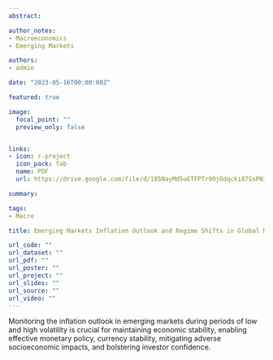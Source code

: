 ```yaml
---
abstract: 

author_notes:
- Macroeconomics
- Emerging Markets

authors:
- admin

date: "2023-05-16T00:00:00Z"

featured: true

image:
  focal_point: ""
  preview_only: false


links:
- icon: r-project
  icon_pack: fab
  name: PDF
  url: https://drive.google.com/file/d/185NayMd5uGTFPTr99jOdqcki87SsPNii/view?usp=sharing

summary: 

tags: 
- Macro

title: Emerging Markets Inflation Outlook and Regime Shifts in Global Market Sentiment

url_code: ""
url_dataset: ""
url_pdf: ""
url_poster: ""
url_project: ""
url_slides: ""
url_source: ""
url_video: ""
---
```


Monitoring the inflation outlook in emerging markets during periods of low and high volatility is crucial for maintaining economic stability, enabling effective monetary policy, currency stability, mitigating adverse socioeconomic impacts, and bolstering investor confidence.
